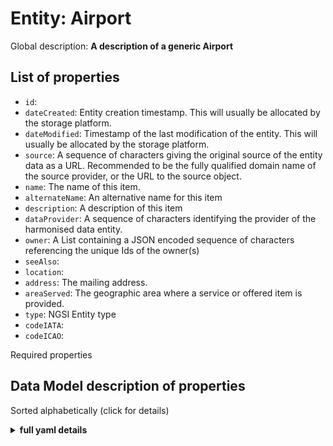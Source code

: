 Entity: Airport
===============


Global description: **A description of a generic Airport**


## List of properties


- `id`:   
- `dateCreated`: Entity creation timestamp. This will usually be allocated by the storage platform.  
- `dateModified`: Timestamp of the last modification of the entity. This will usually be allocated by the storage platform.  
- `source`: A sequence of characters giving the original source of the entity data as a URL. Recommended to be the fully qualified domain name of the source provider, or the URL to the source object.  
- `name`: The name of this item.  
- `alternateName`: An alternative name for this item  
- `description`: A description of this item  
- `dataProvider`: A sequence of characters identifying the provider of the harmonised data entity.  
- `owner`: A List containing a JSON encoded sequence of characters referencing the unique Ids of the owner(s)  
- `seeAlso`:   
- `location`:   
- `address`: The mailing address.  
- `areaServed`: The geographic area where a service or offered item is provided.  
- `type`: NGSI Entity type  
- `codeIATA`:   
- `codeICAO`:   

Required properties
## Data Model description of properties

Sorted alphabetically (click for details)
<details><summary><strong>full yaml details</strong></summary>  
```yaml
address:
  description: The mailing address.
  properties:
    addressCountry: {type: string}
    addressLocality: {type: string}
    addressRegion: {type: string}
    areaServed: {type: string}
    postOfficeBoxNumber: {type: string}
    postalCode: {type: string}
    streetAddress: {type: string}
  type: object
  x-ngsi: {type: Property}
alternateName:
  description: An alternative name for this item
  type: string
  x-ngsi: {type: Property}
areaServed:
  description: The geographic area where a service or offered item is provided.
  type: string
  x-ngsi: {type: Property}
codeIATA: {type: string}
codeICAO: {type: string}
dataProvider:
  description: A sequence of characters identifying the provider of the harmonised
    data entity.
  type: string
  x-ngsi: {type: Property}
dateCreated:
  description: Entity creation timestamp. This will usually be allocated by the storage
    platform.
  format: date-time
  type: string
  x-ngsi: {type: Property}
dateModified:
  description: Timestamp of the last modification of the entity. This will usually
    be allocated by the storage platform.
  format: date-time
  type: string
  x-ngsi: {type: Property}
description:
  description: A description of this item
  type: string
  x-ngsi: {type: Property}
id:
  anyOf: &id001
  - {description: Property. Identifier format of any NGSI entity, maxLength: 256,
    minLength: 1, pattern: '^[\w\-\.\{\}\$\+\*\[\]`|~^@!,:\\]+$', type: string}
  - {description: Property. Identifier format of any NGSI entity, format: uri, type: string}
location:
  $id: https://geojson.org/schema/Geometry.json
  $schema: http://json-schema.org/draft-07/schema#
  oneOf:
  - properties:
      bbox:
        items: {type: number}
        minItems: 4
        type: array
      coordinates:
        items: {type: number}
        minItems: 2
        type: array
      type:
        enum: [Point]
        type: string
    required: [type, coordinates]
    title: GeoJSON Point
    type: object
  - properties:
      bbox:
        items: {type: number}
        minItems: 4
        type: array
      coordinates:
        items:
          items: {type: number}
          minItems: 2
          type: array
        minItems: 2
        type: array
      type:
        enum: [LineString]
        type: string
    required: [type, coordinates]
    title: GeoJSON LineString
    type: object
  - properties:
      bbox:
        items: {type: number}
        minItems: 4
        type: array
      coordinates:
        items:
          items:
            items: {type: number}
            minItems: 2
            type: array
          minItems: 4
          type: array
        type: array
      type:
        enum: [Polygon]
        type: string
    required: [type, coordinates]
    title: GeoJSON Polygon
    type: object
  - properties:
      bbox:
        items: {type: number}
        minItems: 4
        type: array
      coordinates:
        items:
          items: {type: number}
          minItems: 2
          type: array
        type: array
      type:
        enum: [MultiPoint]
        type: string
    required: [type, coordinates]
    title: GeoJSON MultiPoint
    type: object
  - properties:
      bbox:
        items: {type: number}
        minItems: 4
        type: array
      coordinates:
        items:
          items:
            items: {type: number}
            minItems: 2
            type: array
          minItems: 2
          type: array
        type: array
      type:
        enum: [MultiLineString]
        type: string
    required: [type, coordinates]
    title: GeoJSON MultiLineString
    type: object
  - properties:
      bbox:
        items: {type: number}
        minItems: 4
        type: array
      coordinates:
        items:
          items:
            items:
              items: {type: number}
              minItems: 2
              type: array
            minItems: 4
            type: array
          type: array
        type: array
      type:
        enum: [MultiPolygon]
        type: string
    required: [type, coordinates]
    title: GeoJSON MultiPolygon
    type: object
  title: GeoJSON Geometry
name:
  description: The name of this item.
  type: string
  x-ngsi: {type: Property}
owner:
  description: A List containing a JSON encoded sequence of characters referencing
    the unique Ids of the owner(s)
  items: !!python/object/new:builtins.dict
    dictitems:
      anyOf: *id001
  type: array
  x-ngsi: {type: Property}
seeAlso:
  oneOf:
  - items:
    - {format: uri, type: string}
    minItems: 1
    type: array
  - {format: uri, type: string}
source:
  description: A sequence of characters giving the original source of the entity data
    as a URL. Recommended to be the fully qualified domain name of the source provider,
    or the URL to the source object.
  type: string
  x-ngsi: {type: Property}
type:
  description: NGSI Entity type
  enum: [Airport]
  type: string

```
</details>  

## Example payloads  

#### Airport NGSI V2 key-values Example  

Here is an example of a Airport in JSON format as key-values. This is compatible with NGSI V2 when  using `options=keyValues` and returns the context data of an individual entity.

```json
{
    "id": "airport-BMA",
    "type": "Airport",
    "codeIATA": "BMA",
    "codeICAO": "ESSB",
    "name": "Bromma Stockholm Airport",
    "alternateName": "Stockholm Airport",
    "address": {
        "addressCountry": "SE",
        "addressLocality": "Stockholm"
    },
    "location": {
        "type": "Point",
        "coordinates": [59.354444, 17.939722, 14]
    }
}
```

#### Airport NGSI V2 normalized Example  

Here is an example of a Airport in JSON format as normalized. This is compatible with NGSI V2 when not using options and returns the context data of an individual entity.

```json
{
    "id": "airport-BMA",
    "type": "Airport",
    "codeIATA": {
        "value": "BMA"
    },
    "codeICAO": {
        "value": "ESSB"
    },
    "name": {
        "value": "Bromma Stockholm Airport"
    },
    "alternateName": {
        "value": "Stockholm Airport"
    },
    "address": {
        "type": "PostalAddress",
        "value": {
            "addressCountry": "SE",
            "addressLocality": "Stockholm"
        }
    },
    "location": {
        "type": "geo:json",
        "value": {
            "type": "Point",
            "coordinates": [59.354444, 17.939722, 14]
        }
    }
}
```

#### Airport NGSI-LD key-values Example  

Here is an example of a Airport in JSON-LD format as key-values. This is compatible with NGSI-LD when  using `options=keyValues` and returns the context data of an individual entity.

```json
{
    "id": "urn:ngsi-ld:Airline:airport-BMA",
    "type": "Airport",
    "codeIATA": "BMA",
    "codeICAO": "ESSB",
    "name": "Bromma Stockholm Airport",
    "alternateName": "Stockholm Airport",
    "address": {
        "addressCountry": "SE",
        "addressLocality": "Stockholm" 
    },
    "location": {
        "type": "Point",
        "coordinates": [59.354444, 17.939722, 14]
    },
    "@context": [
        "https://schema.lab.fiware.org/ld/context",
        "https://uri.etsi.org/ngsi-ld/v1/ngsi-ld-core-context.jsonld"
    ]
}
```

#### Airport NGSI-LD normalized Example  

Here is an example of a Airport in JSON-LD format as normalized. This is compatible with NGSI-LD when not using options and returns the context data of an individual entity.

```json
{
    "id": "urn:ngsi-ld:Airline:airport-BMA",
    "type": "Airport",
    "codeIATA": {
        "type": "Property",
        "value": "BMA"
    },
    "codeICAO": {
        "type": "Property",
        "value": "ESSB"
    },
    "name": {
        "type": "Property",
        "value": "Bromma Stockholm Airport"
    },
    "alternateName": {
        "type": "Property",
        "value": "Stockholm Airport"
    },
    "address": {
        "type": "Property",
        "value": {
            "addressCountry": "SE",
            "addressLocality": "Stockholm"
        }
    },
    "location": {
        "type": "GeoProperty",
        "value": {
            "type": "Point",
            "coordinates": [59.354444, 17.939722, 14]
        }
    },
    "@context": [
        "https://schema.lab.fiware.org/ld/context",
        "https://uri.etsi.org/ngsi-ld/v1/ngsi-ld-core-context.jsonld"
    ]
}
```
